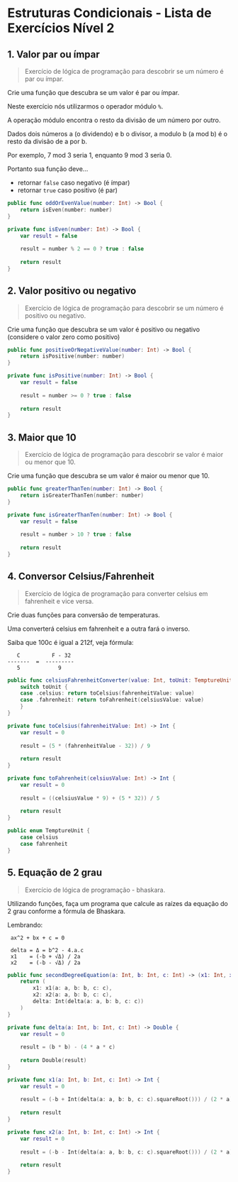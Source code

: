 # Estruturas Condicionais - Lista de Exercícios Nível 2

## 1. Valor par ou ímpar 

> Exercício de lógica de programação para descobrir se um número é par ou ímpar.

Crie uma função que descubra se um valor é par ou ímpar.

Neste exercício nós utilizarmos o operador módulo `%`.

A operação módulo encontra o resto da divisão de um número por outro.

Dados dois números a (o dividendo) e b o divisor, a modulo b (a mod b) é o resto da divisão de a por b.

Por exemplo, 7 mod 3 seria 1, enquanto 9 mod 3 seria 0.

Portanto sua função deve…

 - retornar `false` caso negativo (é ímpar)
 - retornar `true` caso positivo (é par)

```swift
public func oddOrEvenValue(number: Int) -> Bool {
    return isEven(number: number)
}

private func isEven(number: Int) -> Bool {
    var result = false
    
    result = number % 2 == 0 ? true : false
    
    return result
}
```

## 2. Valor positivo ou negativo

> Exercício de lógica de programação para descobrir se um número é positivo ou negativo.

Crie uma função que descubra se um valor é positivo ou negativo (considere o valor zero como positivo)

```swift
public func positiveOrNegativeValue(number: Int) -> Bool {
    return isPositive(number: number)
}

private func isPositive(number: Int) -> Bool {
    var result = false
    
    result = number >= 0 ? true : false
    
    return result
}
```

## 3. Maior que 10

> Exercício de lógica de programação para descobrir se valor é maior ou menor que 10.

Crie uma função que descubra se um valor é maior ou menor que 10.

```swift
public func greaterThanTen(number: Int) -> Bool {
    return isGreaterThanTen(number: number)
}

private func isGreaterThanTen(number: Int) -> Bool {
    var result = false
    
    result = number > 10 ? true : false
    
    return result
}
```

## 4. Conversor Celsius/Fahrenheit 

> Exercício de lógica de programação para converter celsius em fahrenheit e vice versa.

Crie duas funções para conversão de temperaturas.

Uma converterá celsius em fahrenheit e a outra fará o inverso.

Saiba que 100c é igual a 212f, veja fórmula:

```
   C          F - 32
-------  =  ---------
   5            9
```

```swift
public func celsiusFahrenheitConverter(value: Int, toUnit: TemptureUnit) -> Int {
    switch toUnit {
    case .celsius: return toCelsius(fahrenheitValue: value)
    case .fahrenheit: return toFahrenheit(celsiusValue: value)
    }
}

private func toCelsius(fahrenheitValue: Int) -> Int {
    var result = 0
    
    result = (5 * (fahrenheitValue - 32)) / 9
    
    return result
}

private func toFahrenheit(celsiusValue: Int) -> Int {
    var result = 0
    
    result = ((celsiusValue * 9) + (5 * 32)) / 5
    
    return result
}

public enum TemptureUnit {
    case celsius
    case fahrenheit
}
```

## 5. Equação de 2 grau 

> Exercício de lógica de programação - bhaskara.

Utilizando funções, faça um programa que calcule as raízes da equação do 2 grau conforme a fórmula de Bhaskara.

Lembrando:

```
 ax^2 + bx + c = 0

 delta = Δ = b^2 - 4.a.c
 x1    = (-b + √Δ) / 2a
 x2    = (-b - √Δ) / 2a
```

```swift
public func secondDegreeEquation(a: Int, b: Int, c: Int) -> (x1: Int, x2: Int, delta: Int) {
    return (
        x1: x1(a: a, b: b, c: c),
        x2: x2(a: a, b: b, c: c),
        delta: Int(delta(a: a, b: b, c: c))
    )
}

private func delta(a: Int, b: Int, c: Int) -> Double {
    var result = 0
    
    result = (b * b) - (4 * a * c)
    
    return Double(result)
}

private func x1(a: Int, b: Int, c: Int) -> Int {
    var result = 0
    
    result = (-b + Int(delta(a: a, b: b, c: c).squareRoot())) / (2 * a)
    
    return result
}

private func x2(a: Int, b: Int, c: Int) -> Int {
    var result = 0
    
    result = (-b - Int(delta(a: a, b: b, c: c).squareRoot())) / (2 * a)
    
    return result
}
```
